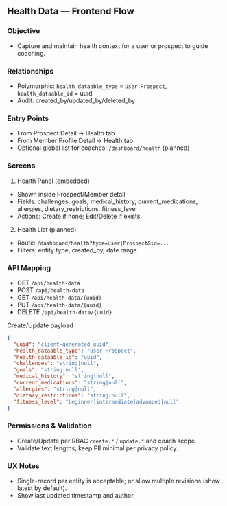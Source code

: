 ## Health Data — Frontend Flow

### Objective
- Capture and maintain health context for a user or prospect to guide coaching.

### Relationships
- Polymorphic: `health_dataable_type` = `User|Prospect`, `health_dataable_id` = uuid
- Audit: created_by/updated_by/deleted_by

### Entry Points
- From Prospect Detail → Health tab
- From Member Profile Detail → Health tab
- Optional global list for coaches: `/dashboard/health` (planned)

### Screens
1) Health Panel (embedded)
- Shown inside Prospect/Member detail
- Fields: challenges, goals, medical_history, current_medications, allergies, dietary_restrictions, fitness_level
- Actions: Create if none; Edit/Delete if exists

2) Health List (planned)
- Route: `/dashboard/health?type=User|Prospect&id=...`
- Filters: entity type, created_by, date range

### API Mapping
- GET `/api/health-data`
- POST `/api/health-data`
- GET `/api/health-data/{uuid}`
- PUT `/api/health-data/{uuid}`
- DELETE `/api/health-data/{uuid}`

Create/Update payload
```json
{
  "uuid": "client-generated uuid",
  "health_dataable_type": "User|Prospect",
  "health_dataable_id": "uuid",
  "challenges": "string|null",
  "goals": "string|null",
  "medical_history": "string|null",
  "current_medications": "string|null",
  "allergies": "string|null",
  "dietary_restrictions": "string|null",
  "fitness_level": "beginner|intermediate|advanced|null"
}
```

### Permissions & Validation
- Create/Update per RBAC `create.*` / `update.*` and coach scope.
- Validate text lengths; keep PII minimal per privacy policy.

### UX Notes
- Single-record per entity is acceptable; or allow multiple revisions (show latest by default).
- Show last updated timestamp and author.




